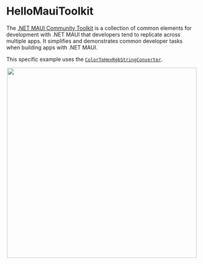 # HelloMauiToolkit
The [.NET MAUI Community Toolkit](https://github.com/communitytoolkit/maui) is a collection of common elements for development with .NET MAUI that developers tend to replicate across multiple apps. It simplifies and demonstrates common developer tasks when building apps with .NET MAUI.

 This specific example uses the [`ColorToHexRgbStringConverter`](https://github.com/CommunityToolkit/Maui/blob/202565a8ac06ae2df81123ebb87cce8c8ea673b9/src/CommunityToolkit.Maui/Converters/ColorToStringConverter.shared.cs#L25-L30).

<p align="center">
 <img src="https://user-images.githubusercontent.com/13558917/136874004-97d0792d-2561-44e9-afcb-9cc54ee35d02.png" width="500" />
</p>


